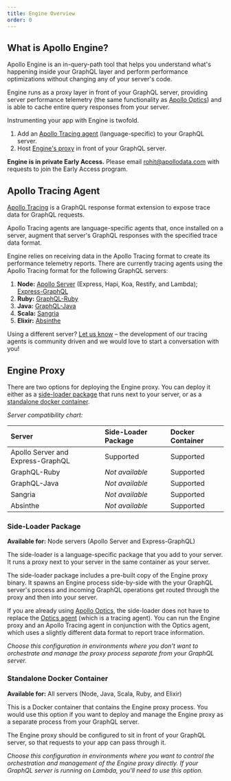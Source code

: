 ```yaml
---
title: Engine Overview
order: 0
---
```


## What is Apollo Engine?

Apollo Engine is an in-query-path tool that helps you understand what's happening inside your GraphQL layer and perform performance optimizations without changing any of your server's code.

Engine runs as a proxy layer in front of your GraphQL server, providing server performance telemetry (the same functionality as [Apollo Optics](https://www.apollodata.com/optics/)) and is able to cache entire query responses from your server.

Instrumenting your app with Engine is twofold.
1. Add an [Apollo Tracing agent](#Apollo-Tracing-Agent) (language-specific) to your GraphQL server.
2. Host [Engine's proxy](#Engine-Proxy-Deployment-Options) in front of your GraphQL server.

**Engine is in private Early Access.** Please email [rohit@apollodata.com](mailto:rohit@apollodata.com) with requests to join the Early Access program.

## Apollo Tracing Agent

[Apollo Tracing](https://github.com/apollographql/apollo-tracing) is a GraphQL response format extension to expose trace data for GraphQL requests.

Apollo Tracing agents are language-specific agents that, once installed on a server, augment that server's GraphQL responses with the specified trace data format.

Engine relies on receiving data in the Apollo Tracing format to create its performance telemetry reports. There are currently tracing agents using the Apollo Tracing format for the following GraphQL servers:
1. **Node:** [Apollo Server](https://github.com/apollographql/apollo-server) (Express, Hapi, Koa, Restify, and Lambda); [Express-GraphQL](https://github.com/graphql/express-graphql)
2. **Ruby:** [GraphQL-Ruby](https://github.com/rmosolgo/graphql-ruby)
3. **Java:** [GraphQL-Java](https://github.com/graphql-java/graphql-javas)
4. **Scala:** [Sangria](https://github.com/sangria-graphql/sangria)
5. **Elixir:** [Absinthe](https://github.com/absinthe-graphql/absinthe)

Using a different server? [Let us know](mailto:support@apollodata.com) – the development of our tracing agents is community driven and we would love to start a conversation with you!

## Engine Proxy

There are two options for deploying the Engine proxy. You can deploy it either as a [side-loader package](/#Side-Loader-Package) that runs next to your server, or as a [standalone docker container](/#Standalone-Docker-Container).

_Server compatibility chart:_

| Server  | Side-Loader Package  | Docker Container |
| :------ | :------------------- | :--------------------------- |
| Apollo Server and Express-GraphQL | Supported | Supported | 
| GraphQL-Ruby | _Not available_ | Supported |
| GraphQL-Java | _Not available_ | Supported |
| Sangria | _Not available_ | Supported |
| Absinthe | _Not available_ | Supported |

### Side-Loader Package

**Available for:** Node servers (Apollo Server and Express-GraphQL)

The side-loader is a language-specific package that you add to your server. It runs a proxy next to your server in the same container as your server.

The side-loader package includes a pre-built copy of the Engine proxy binary. It spawns an Engine process side-by-side with the your GraphQL server's process and incoming GraphQL operations get routed through the proxy and then into your server.

If you are already using [Apollo Optics](https://www.apollodata.com/optics/), the side-loader does not have to replace the [Optics agent](https://github.com/apollographql/optics-agent-js) (which is a tracing agent). You can run the Engine proxy and an Apollo Tracing agent in conjunction with the Optics agent, which uses a slightly different data format to report trace information.

_Choose this configuration in environments where you don't want to orchestrate and manage the proxy process separate from your GraphQL server._

### Standalone Docker Container

**Available for:** All servers (Node, Java, Scala, Ruby, and Elixir)

This is a Docker container that contains the Engine proxy process. You would use this option if you want to deploy and manage the Engine proxy as a separate process from your GraphQL server.

The Engine proxy should be configured to sit in front of your GraphQL server, so that requests to your app can pass through it.

_Choose this configuration in environments where you want to control the orchestration and management of the Engine proxy directly. If your GraphQL server is running on Lambda, you'll need to use this option._

